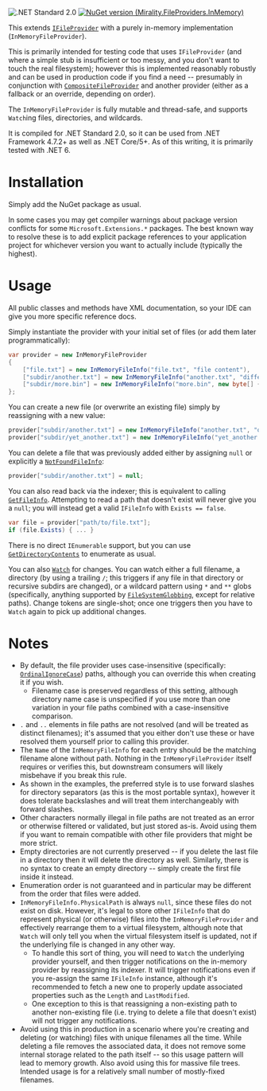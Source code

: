 ![.NET Standard 2.0](https://img.shields.io/static/v1?label=.NET&message=Std2.0&color=blue) [![NuGet version (Mirality.FileProviders.InMemory)](https://img.shields.io/nuget/v/Mirality.FileProviders.InMemory.svg?logo=nuget)](https://www.nuget.org/packages/Mirality.FileProviders.InMemory/)

This extends [`IFileProvider`](https://learn.microsoft.com/en-us/dotnet/api/microsoft.extensions.fileproviders.ifileprovider) with a purely in-memory implementation (`InMemoryFileProvider`).

This is primarily intended for testing code that uses `IFileProvider` (and where a simple stub is insufficient or too messy, and you don't want to touch the real filesystem); however this is implemented reasonably robustly and can be used in production code if you find a need -- presumably in conjunction with [`CompositeFileProvider`](https://learn.microsoft.com/en-us/dotnet/api/microsoft.extensions.fileproviders.compositefileprovider) and another provider (either as a fallback or an override, depending on order).

The `InMemoryFileProvider` is fully mutable and thread-safe, and supports `Watch`ing files, directories, and wildcards.

It is compiled for .NET Standard 2.0, so it can be used from .NET Framework 4.7.2+ as well as .NET Core/5+.  As of this writing, it is primarily tested with .NET 6.

# Installation

Simply add the NuGet package as usual.

In some cases you may get compiler warnings about package version conflicts for some `Microsoft.Extensions.*` packages.  The best known way to resolve these is to add explicit package references to your application project for whichever version you want to actually include (typically the highest).

# Usage

All public classes and methods have XML documentation, so your IDE can give you more specific reference docs.

Simply instantiate the provider with your initial set of files (or add them later programmatically):

```cs
var provider = new InMemoryFileProvider
{
    ["file.txt"] = new InMemoryFileInfo("file.txt", "file content"),
    ["subdir/another.txt"] = new InMemoryFileInfo("another.txt", "different content"),
    ["subdir/more.bin"] = new InMemoryFileInfo("more.bin", new byte[] { 0x42, 0x16, 0x63, 0xA7, 0x2B }),
};
```

You can create a new file (or overwrite an existing file) simply by reassigning with a new value:

```cs
provider["subdir/another.txt"] = new InMemoryFileInfo("another.txt", "overwrite content");
provider["subdir/yet_another.txt"] = new InMemoryFileInfo("yet_another.txt", "new file");
```

You can delete a file that was previously added either by assigning `null` or explicitly a [`NotFoundFileInfo`](https://learn.microsoft.com/en-us/dotnet/api/microsoft.extensions.fileproviders.notfoundfileinfo):

```cs
provider["subdir/another.txt"] = null;
```

You can also read back via the indexer; this is equivalent to calling [`GetFileInfo`](https://learn.microsoft.com/en-us/dotnet/api/microsoft.extensions.fileproviders.ifileprovider.getfileinfo).  Attempting to read a path that doesn't exist will never give you a `null`; you will instead get a valid `IFileInfo` with `Exists == false`.

```cs
var file = provider["path/to/file.txt"];
if (file.Exists) { ... }
```

There is no direct `IEnumerable` support, but you can use [`GetDirectoryContents`](https://learn.microsoft.com/en-us/dotnet/api/microsoft.extensions.fileproviders.ifileprovider.getdirectorycontents) to enumerate as usual.

You can also [`Watch`](https://learn.microsoft.com/en-us/dotnet/api/microsoft.extensions.fileproviders.ifileprovider.watch) for changes.  You can watch either a full filename, a directory (by using a trailing `/`; this triggers if any file in that directory or recursive subdirs are changed), or a wildcard pattern using `*` and `**` globs (specifically, anything supported by [`FileSystemGlobbing`](https://learn.microsoft.com/en-us/dotnet/api/microsoft.extensions.filesystemglobbing.matcher), except for relative paths).  Change tokens are single-shot; once one triggers then you have to `Watch` again to pick up additional changes.

# Notes

* By default, the file provider uses case-insensitive (specifically: [`OrdinalIgnoreCase`](https://learn.microsoft.com/en-us/dotnet/api/system.stringcomparer.ordinalignorecase)) paths, although you can override this when creating it if you wish.
    * Filename case is preserved regardless of this setting, although directory name case is unspecified if you use more than one variation in your file paths combined with a case-insensitive comparison.
* `.` and `..` elements in file paths are not resolved (and will be treated as distinct filenames); it's assumed that you either don't use these or have resolved them yourself prior to calling this provider.
* The `Name` of the `InMemoryFileInfo` for each entry should be the matching filename alone without path.  Nothing in the `InMemoryFileProvider` itself requires or verifies this, but downstream consumers will likely misbehave if you break this rule.
* As shown in the examples, the preferred style is to use forward slashes for directory separators (as this is the most portable syntax), however it does tolerate backslashes and will treat them interchangeably with forward slashes.
* Other characters normally illegal in file paths are not treated as an error or otherwise filtered or validated, but just stored as-is.  Avoid using them if you want to remain compatible with other file providers that might be more strict.
* Empty directories are not currently preserved -- if you delete the last file in a directory then it will delete the directory as well.  Similarly, there is no syntax to create an empty directory -- simply create the first file inside it instead.
* Enumeration order is not guaranteed and in particular may be different from the order that files were added.
* `InMemoryFileInfo.PhysicalPath` is always `null`, since these files do not exist on disk.  However, it's legal to store other `IFileInfo` that do represent physical (or otherwise) files into the `InMemoryFileProvider` and effectively rearrange them to a virtual filesystem, although note that `Watch` will only tell you when the virtual filesystem itself is updated, not if the underlying file is changed in any other way.
    * To handle this sort of thing, you will need to `Watch` the underlying provider yourself, and then trigger notifications on the in-memory provider by reassigning its indexer.  It will trigger notifications even if you re-assign the same `IFileInfo` instance, although it's recommended to fetch a new one to properly update associated properties such as the `Length` and `LastModified`.
    * One exception to this is that reassigning a non-existing path to another non-existing file (i.e. trying to delete a file that doesn't exist) will not trigger any notifications.
* Avoid using this in production in a scenario where you're creating and deleting (or watching) files with unique filenames all the time.  While deleting a file removes the associated data, it does not remove some internal storage related to the path itself -- so this usage pattern will lead to memory growth.  Also avoid using this for massive file trees.  Intended usage is for a relatively small number of mostly-fixed filenames.
